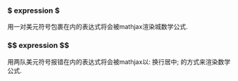 ### \$ expression \$
用一对美元符号包裹在内的表达式将会被mathjax渲染城数学公式.

### \$\$ expression \$\$
用两队美元符号报错在内的表达式将会被mathjax以: 换行居中; 的方式来渲染数学公式.
